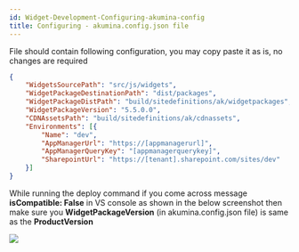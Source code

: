 ```yaml
---
id: Widget-Development-Configuring-akumina-config
title: Configuring - akumina.config.json file
---
```


File should contain following configuration, you may copy paste it as is, no changes are required 

```json
{ 
    "WidgetsSourcePath": "src/js/widgets", 
    "WidgetPackageDestinationPath": "dist/packages", 
    "WidgetPackageDistPath": "build/sitedefinitions/ak/widgetpackages", 
    "WidgetPackageVersion": "5.5.0.0", 
    "CDNAssetsPath": "build/sitedefinitions/ak/cdnassets", 
    "Environments": [{ 
        "Name": "dev", 
        "AppManagerUrl": "https://[appmanagerurl]", 
        "AppManagerQueryKey": "[appmanagerquerykey]", 
        "SharepointUrl": "https://[tenant].sharepoint.com/sites/dev" 
    }] 
} 
```
While running the deploy command if you come across message **isCompatible: False** in VS console as shown in the below screenshot then make sure you **WidgetPackageVersion** (in akumina.config.json file) is same as the **ProductVersion**

![](https://akuminadownloads.blob.core.windows.net/wiki/AkuminaDev/Widget%20Development/akuminaconfig.PNG)